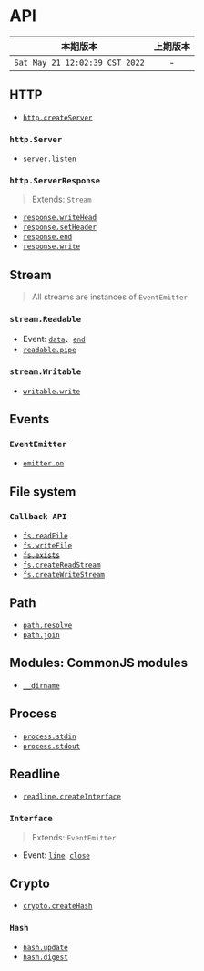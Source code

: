# API

|本期版本| 上期版本 
|:---:|:---:
`Sat May 21 12:02:39 CST 2022` | -

## HTTP

* [`http.createServer`](https://nodejs.org/dist/latest-v16.x/docs/api/http.html#httpcreateserveroptions-requestlistener)

### `http.Server`

* [`server.listen`](https://nodejs.org/dist/latest-v16.x/docs/api/net.html#serverlisten)

### `http.ServerResponse`

> Extends: `Stream`

* [`response.writeHead`](https://nodejs.org/dist/latest-v16.x/docs/api/http.html#responsewriteheadstatuscode-statusmessage-headers)
* [`response.setHeader`](https://nodejs.org/dist/latest-v16.x/docs/api/http.html#responsesetheadername-value)
* [`response.end`](https://nodejs.org/dist/latest-v16.x/docs/api/http.html#responseenddata-encoding-callback)
* [`response.write`](https://nodejs.org/dist/latest-v16.x/docs/api/http.html#responsewritechunk-encoding-callback)

## Stream

> All streams are instances of `EventEmitter`

### `stream.Readable`

* Event: [`data`](https://nodejs.org/dist/latest-v16.x/docs/api/stream.html#event-data)、[`end`](https://nodejs.org/dist/latest-v16.x/docs/api/stream.html#event-end)
* [`readable.pipe`](https://nodejs.org/dist/latest-v16.x/docs/api/stream.html#readablepipedestination-options)

### `stream.Writable`

* [`writable.write`](https://nodejs.org/dist/latest-v16.x/docs/api/stream.html#writablewritechunk-encoding-callback)

## Events


### `EventEmitter`

* [`emitter.on`](https://nodejs.org/dist/latest-v16.x/docs/api/events.html#emitteroneventname-listener)


## File system

### `Callback API`

* [`fs.readFile`](https://nodejs.org/dist/latest-v16.x/docs/api/fs.html#fsreadfilepath-options-callback)
* [`fs.writeFile`](https://nodejs.org/dist/latest-v16.x/docs/api/fs.html#fswritefilefile-data-options-callback)
* ~~[`fs.exists`](https://nodejs.org/dist/latest-v16.x/docs/api/fs.html#fswritefilefile-data-options-callback)~~
* [`fs.createReadStream`](https://nodejs.org/dist/latest-v16.x/docs/api/fs.html#fscreatereadstreampath-options)
* [`fs.createWriteStream`](https://nodejs.org/dist/latest-v16.x/docs/api/fs.html#fscreatewritestreampath-options)

## Path

* [`path.resolve`](https://nodejs.org/dist/latest-v16.x/docs/api/path.html#pathresolvepaths)
* [`path.join`](https://nodejs.org/dist/latest-v16.x/docs/api/path.html#pathjoinpaths)

## Modules: CommonJS modules

* [`__dirname`](https://nodejs.org/dist/latest-v16.x/docs/api/modules.html#__dirname)

## Process

* [`process.stdin`](https://nodejs.org/dist/latest-v16.x/docs/api/process.html#processstdin)
* [`process.stdout`](https://nodejs.org/dist/latest-v16.x/docs/api/process.html#processstdout)

## Readline

* [`readline.createInterface`](https://nodejs.org/dist/latest-v16.x/docs/api/readline.html#readlinecreateinterfaceoptions)

### `Interface`

> Extends: `EventEmitter`

* Event: [`line`](https://nodejs.org/dist/latest-v16.x/docs/api/readline.html#event-line), [`close`](https://nodejs.org/dist/latest-v16.x/docs/api/readline.html#event-close)

## Crypto

* [`crypto.createHash`](https://nodejs.org/dist/latest-v16.x/docs/api/crypto.html#cryptocreatehashalgorithm-options)

### `Hash`

* [`hash.update`](https://nodejs.org/dist/latest-v16.x/docs/api/crypto.html#hashupdatedata-inputencoding)
* [`hash.digest`](https://nodejs.org/dist/latest-v16.x/docs/api/crypto.html#hashdigestencoding)